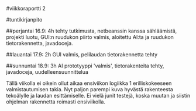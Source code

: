 #viikkoraportti 2

#tuntikirjanpito

##perjantai 16.9: 4h
tehty tutkimusta, netbeanssin kanssa sähläämistä, projekti luotu, GUI:n ruudukon piirto valmis, aloitettu AI:ta ja ruudukon tietorakennetta, javadoceja.

##lauantai 17.9: 2h
GUI valmis, pelilaudan tietorakennetta tehty

##sunnuntai 18.9: 3h
AI prototyyppi 'valmis', tietorakenteita tehty, javadoceja, uudelleensuunnittelua


Tällä viikolla ei oikein ollut aikaa ensiviikon logiikka 1 erilliskokeeseen valmistautumisen takia. Nyt paljon parempi kuva hyvästä rakenteesta tekoälylle ja laudan esittämiselle. Ei vielä junit testejä, koska muutan ja siistin ohjelman rakennetta roimasti ensiviikolla. 